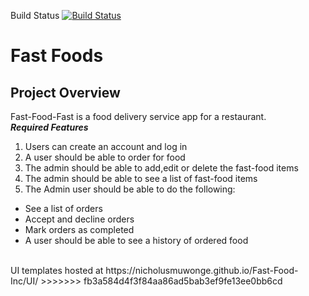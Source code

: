 Build Status
[![Build Status](https://travis-ci.org/NicholusMuwonge/Fast-Food-Inc.svg?branch=master)](https://travis-ci.org/NicholusMuwonge/Fast-Food-Inc)

<h1>Fast Foods</h1>
<h2>Project Overview</h2>
Fast-Food-Fast is a food delivery service app for a restaurant. <br/>
<em><b>Required Features</b> </em> <br/>

1. Users can create an account and log in <br/>
2. A user should be able to order for food <br/>
3. The admin should be able to add,edit or delete the fast-food items <br/>
4. The admin should be able to see a list of fast-food items <br/>
5. The Admin user should be able to do the following: <br/>
<ul> <li> See a list of orders </li>
<li> Accept and decline orders </li>
<li> Mark orders as completed </li>
<li> A user should be able to see a history of ordered food </li> </ul> <br/>
UI templates hosted at https://nicholusmuwonge.github.io/Fast-Food-Inc/UI/
>>>>>>> fb3a584d4f3f84aa86ad5bab3ef9fe13ee0bb6cd
